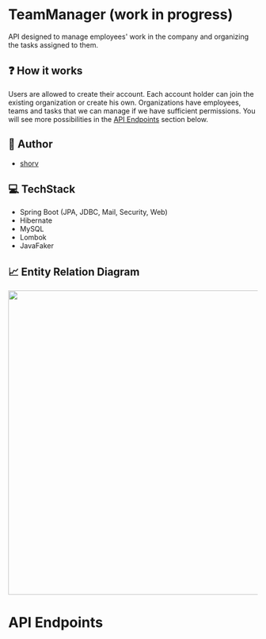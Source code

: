 # TeamManager (work in progress)
API designed to manage employees' work in the company and organizing the tasks assigned to them.

## ❓ How it works
Users are allowed to create their account. Each account holder can join the existing organization or create his own. 
Organizations have employees, teams and tasks that we can manage if we have sufficient permissions. 
You will see more possibilities in the [API Endpoints](https://github.com/shorv/TeamManager#api-endpoints) section below.

## 🤵 Author
- [shorv](https://github.com/shorv)

## 💻 TechStack
- Spring Boot (JPA, JDBC, Mail, Security, Web)
- Hibernate
- MySQL
- Lombok
- JavaFaker

## 📈 Entity Relation Diagram

<img src="https://i.imgur.com/bfoz0YQ.png" width="825" height="614" />

# API Endpoints
